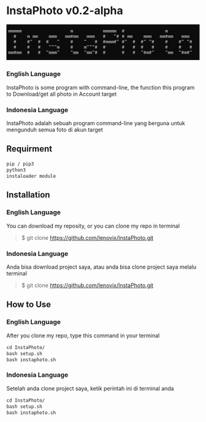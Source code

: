 # InstaPhoto v0.2-alpha

![InstaPhoto](https://github.com/lenovix/InstaPhoto/blob/master/img/logo.PNG)

### English Language

InstaPhoto is some program with command-line, the function this program to Download/get all photo in Account target

### Indonesia Language

InstaPhoto adalah sebuah program command-line yang berguna untuk mengunduh semua foto di akun target

## Requirment

```
pip / pip3
python3
instaloader module
```

## Installation

### English Language

You can download my reposity, or you can clone my repo in terminal

> $ git clone https://github.com/lenovix/InstaPhoto.git

### Indonesia Language

Anda bisa download project saya, atau anda bisa clone project saya melalu terminal

> $ git clone https://github.com/lenovix/InstaPhoto.git

## How to Use

### English Language

After you clone my repo, type this command in your terminal

```
cd InstaPhoto/
bash setup.sh
bash instaphoto.sh
```

### Indonesia Language

Setelah anda clone project saya, ketik perintah ini di terminal anda

```
cd InstaPhoto/
bash setup.sh
bash instaphoto.sh
```
